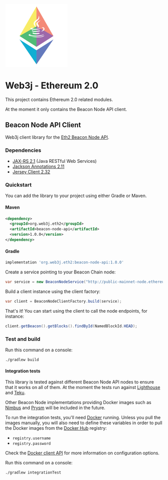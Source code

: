 <img src="Web3j-Eth2.png" alt="Web3j Ethereum 2.0" width="200"/>

Web3j - Ethereum 2.0
====================

This project contains Ethereum 2.0 related modules.

At the moment it only contains the Beacon Node API client.

## Beacon Node API Client

Web3j client library for the [Eth2 Beacon Node API](https://ethereum.github.io/eth2.0-APIs/).

### Dependencies

* [JAX-RS 2.1](https://github.com/eclipse-ee4j/jaxrs-api/tree/2.1-Maintenance) (Java RESTful Web Services)
* [Jackson Annotations 2.11](https://github.com/FasterXML/jackson-annotations)
* [Jersey Client 2.32](https://github.com/eclipse-ee4j/jersey)

### Quickstart

You can add the library to your project using either Gradle or Maven.

#### Maven

```xml
<dependency>
  <groupId>org.web3j.eth2</groupId>
  <artifactId>beacon-node-api</artifactId>
  <version>1.0.0</version>
</dependency>
```

#### Gradle

```groovy
implementation 'org.web3j.eth2:beacon-node-api:1.0.0'
```

Create a service pointing to your Beacon Chain node:

```java
var service = new BeaconNodeService("http://public-mainnet-node.ethereum.org/api");
```

Build a client instance using the client factory:

```java
var client = BeaconNodeClientFactory.build(service);
```

That's it! You can start using the client to call the node endpoints, for instance:

```java
client.getBeacon().getBlocks().findById(NamedBlockId.HEAD);
```

### Test and build

Run this command on a console:

```shell
./gradlew build
```

#### Integration tests

This library is tested against different Beacon Node API nodes to ensure that it works on all of them.
At the moment the tests run against [Lighthouse](https://github.com/sigp/lighthouse) and
[Teku](https://github.com/Consensys/teku/).

Other Beacon Node implementations providing Docker images such as
[Nimbus](https://github.com/status-im/nimbus-eth2) and [Prysm](https://github.com/prysmaticlabs/prysm) will be included
in the future.

To run the integration tests, you'll need [Docker](https://www.docker.com/products/docker-desktop) running.
Unless you pull the images manually, you will also need to define these variables in order to pull the Docker images
from the [Docker Hub](https://hub.docker.com/) registry:

- `registry.username`
- `registry.password`

Check the [Docker client API](https://github.com/docker-java/docker-java/blob/master/docs/getting_started.md#instantiating-a-dockerclientconfig)
for more information on configuration options.

Run this command on a console:

```shell
./gradlew integrationTest
```
